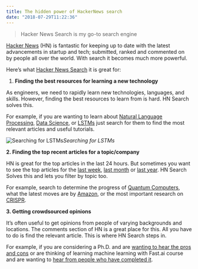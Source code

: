 ```yaml
---
title: The hidden power of HackerNews search
date: "2018-07-29T11:22:36"
---
```


> Hacker News Search is my go-to search engine

[Hacker News](https://news.ycombinator.com/) (HN) is fantastic for keeping up to date with the latest advancements in startup and tech; submitted, ranked and commented on by people all over the world. With search it becomes much more powerful.

Here’s what [Hacker News Search](https://hn.algolia.com/?query=&sort=byPopularity&prefix&page=0&dateRange=all&type=story) it is great for:

1. **Finding the best resources for learning a new technology**

As engineers, we need to rapidly learn new technologies, languages, and skills. However, finding the best resources to learn from is hard. HN Search solves this.

For example, if you are wanting to learn about [Natural Language Processing](https://hn.algolia.com/?query=natural%20language%20processing&sort=byPopularity&prefix&page=0&dateRange=all&type=all), [Data Science](https://hn.algolia.com/?query=data%20science&sort=byPopularity&prefix&page=0&dateRange=all&type=all), or [LSTMs](https://hn.algolia.com/?query=lstm&sort=byPopularity&prefix&page=0&dateRange=all&type=all) just search for them to find the most relevant articles and useful tutorials.

![Searching for LSTMs](https://cdn-images-1.medium.com/max/4676/1*tVnkEJsEy457QZjnSh53VA.png)*Searching for LSTMs*

**2. Finding the top recent articles for a topic/company**

HN is great for the top articles in the last 24 hours. But sometimes you want to see the top articles for the [last week](https://hn.algolia.com/?query=&sort=byPopularity&prefix&page=0&dateRange=pastWeek&type=story), [last month](https://hn.algolia.com/?query=&sort=byPopularity&prefix&page=0&dateRange=pastMonth&type=story) or [last year](https://hn.algolia.com/?query=&sort=byPopularity&prefix&page=0&dateRange=pastYear&type=story). HN Search Solves this and lets you filter by topic too.

For example, search to determine the progress of [Quantum Computers](https://hn.algolia.com/?query=quantum%20computers&sort=byPopularity&prefix&page=0&dateRange=pastYear&type=all), what the latest moves are by [Amazon](https://hn.algolia.com/?query=amazon&sort=byPopularity&prefix&page=0&dateRange=pastYear&type=all), or the most important research on [CRISPR](https://hn.algolia.com/?query=crispr&sort=byPopularity&prefix&page=0&dateRange=pastYear&type=all).

**3. Getting crowdsourced opinions**

It’s often useful to get opinions from people of varying backgrounds and locations. The comments section of HN is a great place for this. All you have to do is find the relevant article. This is where HN Search steps in.

For example, if you are considering a Ph.D. and are [wanting to hear the pros and cons](https://hn.algolia.com/?query=phd&sort=byPopularity&prefix&page=0&dateRange=all&type=all) or are thinking of learning machine learning with Fast.ai course and are wanting to [hear from people who have completed it](https://hn.algolia.com/?query=fast.ai&sort=byPopularity&prefix&page=0&dateRange=all&type=all).
